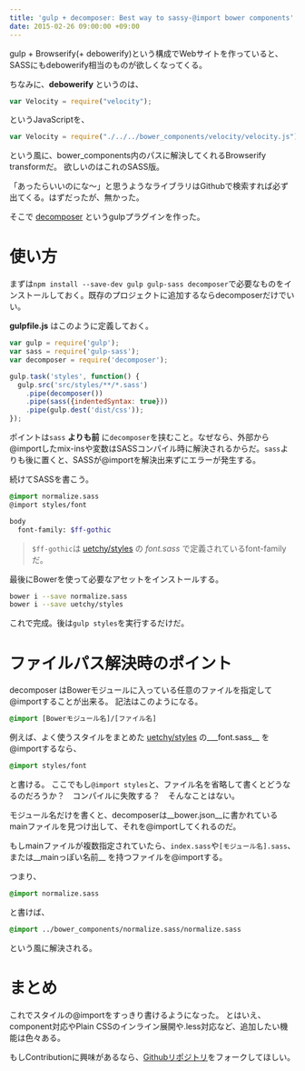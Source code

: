 ```yaml
---
title: 'gulp + decomposer: Best way to sassy-@import bower components'
date: 2015-02-26 09:00:00 +09:00
---
```


gulp + Browserify(+ debowerify)という構成でWebサイトを作っていると、SASSにもdebowerify相当のものが欲しくなってくる。

ちなみに、__debowerify__ というのは、

```js
var Velocity = require("velocity");
```

というJavaScriptを、

```js
var Velocity = require("./../../bower_components/velocity/velocity.js");
```

という風に、bower_components内のパスに解決してくれるBrowserify transformだ。
欲しいのはこれのSASS版。

「あったらいいのにな〜」と思うようなライブラリはGithubで検索すれば必ず出てくる。はずだったが、無かった。

そこで [decomposer](https://www.npmjs.com/package/decomposer) というgulpプラグインを作った。

# 使い方

まずは`npm install --save-dev gulp gulp-sass decomposer`で必要なものをインストールしておく。既存のプロジェクトに追加するならdecomposerだけでいい。

__gulpfile.js__ はこのように定義しておく。

```js
var gulp = require('gulp');
var sass = require('gulp-sass');
var decomposer = require('decomposer');

gulp.task('styles', function() {
  gulp.src('src/styles/**/*.sass')
    .pipe(decomposer())
    .pipe(sass({indentedSyntax: true}))
    .pipe(gulp.dest('dist/css'));
});
```

ポイントは`sass` __よりも前__ に`decomposer`を挟むこと。なぜなら、外部から@importしたmix-insや変数はSASSコンパイル時に解決されるからだ。`sass`よりも後に置くと、SASSが@importを解決出来ずにエラーが発生する。

続けてSASSを書こう。

```scss
@import normalize.sass
@import styles/font

body
  font-family: $ff-gothic
```

> `$ff-gothic`は [uetchy/styles](https://github.com/uetchy/styles) の _font.sass_ で定義されているfont-familyだ。

最後にBowerを使って必要なアセットをインストールする。

```bash
bower i --save normalize.sass
bower i --save uetchy/styles
```

これで完成。後は`gulp styles`を実行するだけだ。

# ファイルパス解決時のポイント

decomposer はBowerモジュールに入っている任意のファイルを指定して@importすることが出来る。
記法はこのようになる。

```scss
@import [Bowerモジュール名]/[ファイル名]
```

例えば、よく使うスタイルをまとめた [uetchy/styles](https://github.com/uetchy/styles) の___font.sass__ を@importするなら、

```scss
@import styles/font
```

と書ける。
ここでもし`@import styles`と、ファイル名を省略して書くとどうなるのだろうか？　コンパイルに失敗する？　そんなことはない。

モジュール名だけを書くと、decomposerは__bower.json__に書かれているmainファイルを見つけ出して、それを@importしてくれるのだ。

もしmainファイルが複数指定されていたら、`index.sass`や`[モジュール名].sass`、または__mainっぽい名前__ を持つファイルを@importする。

つまり、

```scss
@import normalize.sass
```

と書けば、

```scss
@import ../bower_components/normalize.sass/normalize.sass
```

という風に解決される。

# まとめ

これでスタイルの@importをすっきり書けるようになった。
とはいえ、component対応やPlain CSSのインライン展開や.less対応など、追加したい機能は色々ある。

もしContributionに興味があるなら、[Githubリポジトリ](https://github.com/uetchy/decomposer)をフォークしてほしい。
